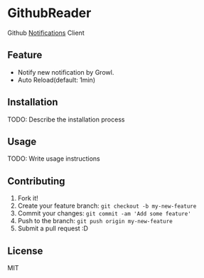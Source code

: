 # GithubReader

Github [Notifications](https://github.com/notifications "Notifications") Client


## Feature

* Notify new notification by Growl.
* Auto Reload(default: 1min)

## Installation

TODO: Describe the installation process

## Usage

TODO: Write usage instructions

## Contributing

1. Fork it!
2. Create your feature branch: `git checkout -b my-new-feature`
3. Commit your changes: `git commit -am 'Add some feature'`
4. Push to the branch: `git push origin my-new-feature`
5. Submit a pull request :D

## License

MIT